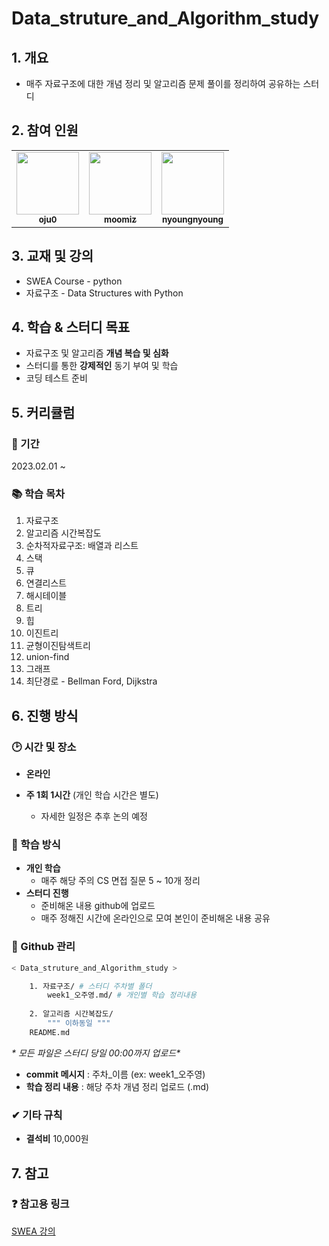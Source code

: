 # Data_struture_and_Algorithm_study

## 1. 개요

- 매주 자료구조에 대한 개념 정리 및 알고리즘 문제 풀이를 정리하여 공유하는 스터디

## 2. 참여 인원

<table>
  <tr>
    <td align="center"><a href="https://github.com/oju0"><img src="https://avatars.githubusercontent.com/u/109325578?v=4?s=100" width="100px;" alt=""/><br /><sub><b>oju0</b></sub></a><br /></td>
    <td align="center"><a href="https://github.com/moomiz"><img src="https://avatars.githubusercontent.com/u/112461272?v=4?s=100" width="100px;" alt=""/><br /><sub><b>moomiz</b></sub></a><br /></td>
    <td align="center"><a href="https://github.com/nyoungnyoung"><img src="https://avatars.githubusercontent.com/u/110087893?v=4?s-100" width="100px;" alt=""/><br /><sub><b>nyoungnyoung</b></sub></a><br /></td>   
  </tr>
</table>

## 3. 교재 및 강의

- SWEA Course - python
- 자료구조 - Data Structures with Python

## 4. 학습 & 스터디 목표

- 자료구조 및 알고리즘 **개념 복습 및 심화**
- 스터디를 통한 **강제적인** 동기 부여 및 학습
- 코딩 테스트 준비

## 5. 커리큘럼

### 📅 기간

2023.02.01 ~ 

### 📚 학습 목차

1. 자료구조
2. 알고리즘 시간복잡도
3. 순차적자료구조: 배열과 리스트
4. 스택
5. 큐
6. 연결리스트
7. 해시테이블
8. 트리
9. 힙
10. 이진트리
11. 균형이진탐색트리
12. union-find
13. 그래프
14. 최단경로 - Bellman Ford, Dijkstra

## 6. 진행 방식

### 🕑  시간 및 장소

- **온라인**

- **주 1회 1시간** (개인 학습 시간은 별도)
    - 자세한 일정은 추후 논의 예정


### 📖 학습 방식

- **개인 학습**
    - 매주 해당 주의 CS 면접 질문 5 ~ 10개 정리
- **스터디 진행**
    - 준비해온 내용 github에 업로드
    - 매주 정해진 시간에 온라인으로 모여 본인이 준비해온 내용 공유

### 💾 Github 관리 

```bash
< Data_struture_and_Algorithm_study >

    1. 자료구조/ # 스터디 주차별 폴더
		week1_오주영.md/ # 개인별 학습 정리내용
    
    2. 알고리즘 시간복잡도/
    	""" 이하동일 """
    README.md
```

**\** 모든 파일은 스터디 당일 00:00까지 업로드\**
- **commit 메시지** : 주차_이름 (ex: week1_오주영)
- **학습 정리 내용** : 해당 주차 개념 정리 업로드 (.md)

### ✔ 기타 규칙

- **결석비** 10,000원

## 7. 참고

### ❓ 참고용 링크
[SWEA 강의](https://swexpertacademy.com/main/learn/course/subjectList.do?courseId=AVuPDN86AAXw5UW6)
